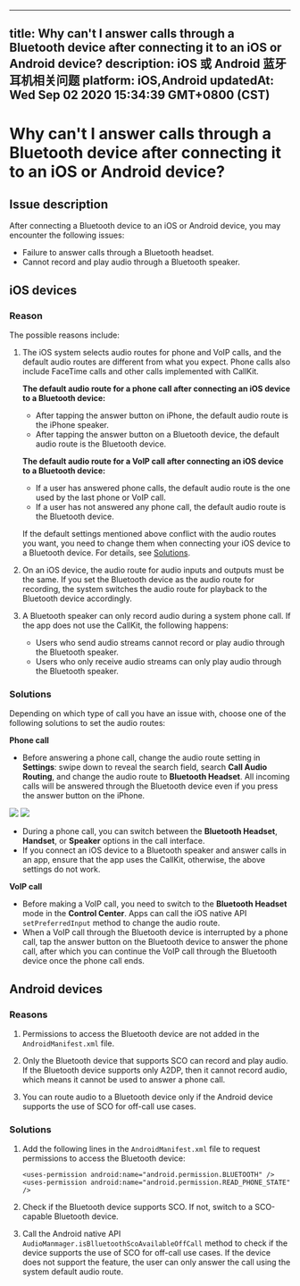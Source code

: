 
---
title: Why can't I answer calls through a Bluetooth device after connecting it to an iOS or Android device?
description: iOS 或 Android 蓝牙耳机相关问题
platform: iOS,Android
updatedAt: Wed Sep 02 2020 15:34:39 GMT+0800 (CST)
---
# Why can't I answer calls through a Bluetooth device after connecting it to an iOS or Android device?
## Issue description

After connecting a Bluetooth device to an iOS or Android device, you may encounter the following issues:

- Failure to answer calls through a Bluetooth headset.
- Cannot record and play audio through a Bluetooth speaker.

## iOS devices

### Reason

The possible reasons include:

1. The iOS system selects audio routes for phone and VoIP calls, and the default audio routes are different from what you expect. Phone calls also include FaceTime calls and other calls implemented with CallKit.

   **The default audio route for a phone call after connecting an iOS device to a Bluetooth device:**
   - After tapping the answer button on iPhone, the default audio route is the iPhone speaker.
   - After tapping the answer button on a Bluetooth device, the default audio route is the Bluetooth device.

   **The default audio route for a VoIP call after connecting an iOS device to a Bluetooth device:**

   - If a user has answered phone calls, the default audio route is the one used by the last phone or VoIP call.
   - If a user has not answered any phone call, the default audio route is the Bluetooth device.

   If the default settings mentioned above conflict with the audio routes you want, you need to change them when connecting your iOS device to a Bluetooth device. For details, see [Solutions](#solution).

2. On an iOS device, the audio route for audio inputs and outputs must be the same. If you set the Bluetooth device as the audio route for recording, the system switches the audio route for playback to the Bluetooth device accordingly.

3. A Bluetooth speaker can only record audio during a system phone call. If the app does not use the CallKit, the following happens:
     - Users who send audio streams cannot record or play audio through the Bluetooth speaker.
     - Users who only receive audio streams can only play audio through the Bluetooth speaker.

### <a name="solution"></a>Solutions

Depending on which type of call you have an issue with, choose one of the following solutions to set the audio routes:

**Phone call**

- Before answering a phone call, change the audio route setting in **Settings**: swipe down to reveal the search field, search **Call Audio Routing**, and change the audio route to **Bluetooth Headset**. All incoming calls will be answered through the Bluetooth device even if you press the answer button on the iPhone.

 ![](https://web-cdn.agora.io/docs-files/1599030765099) ![](https://web-cdn.agora.io/docs-files/1599030771759)

- During a phone call, you can switch between the **Bluetooth Headset**, **Handset**, or **Speaker** options in the call interface.
- If you connect an iOS device to a Bluetooth speaker and answer calls in an app, ensure that the app uses the CallKit, otherwise, the above settings do not work.

**VoIP call**

- Before making a VoIP call, you need to switch to the **Bluetooth Headset** mode in the **Control Center**. Apps can call the iOS native API `setPreferredInput` method to change the audio route.
- When a VoIP call through the Bluetooth device is interrupted by a phone call, tap the answer button on the Bluetooth device to answer the phone call, after which you can continue the VoIP call through the Bluetooth device once the phone call ends.

## Android devices 

### Reasons

1. Permissions to access the Bluetooth device are not added in the `AndroidManifest.xml` file.

2. Only the Bluetooth device that supports SCO can record and play audio. If the Bluetooth device supports only A2DP, then it cannot record audio, which means it cannot be used to answer a phone call.

3. You can route audio to a Bluetooth device only if the Android device supports the use of SCO for off-call use cases.

### Solutions

1. Add the following lines in the `AndroidManifest.xml` file to request permissions to access the Bluetooth device:

    ```
    <uses-permission android:name="android.permission.BLUETOOTH" />
    <uses-permission android:name="android.permission.READ_PHONE_STATE" />
   ```

2. Check if the Bluetooth device supports SCO. If not, switch to a SCO-capable Bluetooth device.

3. Call the Android native API `AudioManmager.isBlluetoothScoAvailableOffCall` method to check if the device supports the use of SCO for off-call use cases. If the device does not support the feature, the user can only answer the call using the system default audio route.
